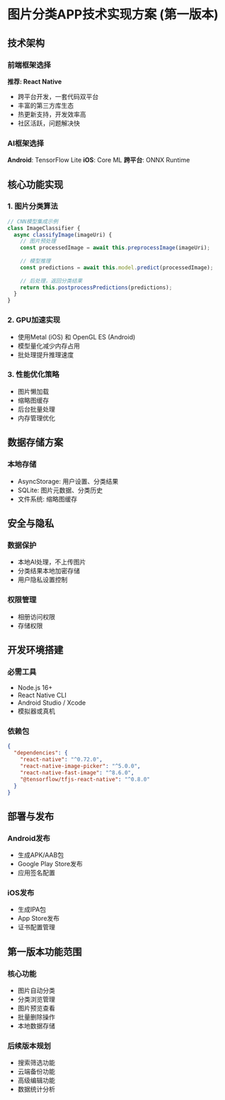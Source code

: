 # 图片分类APP技术实现方案 (第一版本)

## 技术架构

### 前端框架选择
**推荐: React Native**
- 跨平台开发，一套代码双平台
- 丰富的第三方库生态
- 热更新支持，开发效率高
- 社区活跃，问题解决快

### AI框架选择
**Android**: TensorFlow Lite
**iOS**: Core ML
**跨平台**: ONNX Runtime

## 核心功能实现

### 1. 图片分类算法
```javascript
// CNN模型集成示例
class ImageClassifier {
  async classifyImage(imageUri) {
    // 图片预处理
    const processedImage = await this.preprocessImage(imageUri);
    
    // 模型推理
    const predictions = await this.model.predict(processedImage);
    
    // 后处理，返回分类结果
    return this.postprocessPredictions(predictions);
  }
}
```

### 2. GPU加速实现
- 使用Metal (iOS) 和 OpenGL ES (Android)
- 模型量化减少内存占用
- 批处理提升推理速度

### 3. 性能优化策略
- 图片懒加载
- 缩略图缓存
- 后台批量处理
- 内存管理优化

## 数据存储方案

### 本地存储
- AsyncStorage: 用户设置、分类结果
- SQLite: 图片元数据、分类历史
- 文件系统: 缩略图缓存

## 安全与隐私

### 数据保护
- 本地AI处理，不上传图片
- 分类结果本地加密存储
- 用户隐私设置控制

### 权限管理
- 相册访问权限
- 存储权限

## 开发环境搭建

### 必需工具
- Node.js 16+
- React Native CLI
- Android Studio / Xcode
- 模拟器或真机

### 依赖包
```json
{
  "dependencies": {
    "react-native": "^0.72.0",
    "react-native-image-picker": "^5.0.0",
    "react-native-fast-image": "^8.6.0",
    "@tensorflow/tfjs-react-native": "^0.8.0"
  }
}
```

## 部署与发布

### Android发布
- 生成APK/AAB包
- Google Play Store发布
- 应用签名配置

### iOS发布
- 生成IPA包
- App Store发布
- 证书配置管理

## 第一版本功能范围

### 核心功能
- 图片自动分类
- 分类浏览管理
- 图片预览查看
- 批量删除操作
- 本地数据存储

### 后续版本规划
- 搜索筛选功能
- 云端备份功能
- 高级编辑功能
- 数据统计分析
